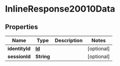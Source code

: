 

# InlineResponse20010Data

## Properties

Name | Type | Description | Notes
------------ | ------------- | ------------- | -------------
**identityId** | [**Id**](Id.md) |  |  [optional]
**sessionId** | **String** |  |  [optional]



